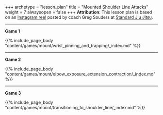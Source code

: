 +++ 
archetype = "lesson_plan" 
title = "Mounted Shoulder Line Attacks" 
weight = 7
alwaysopen = false 
+++
**Attribution**: This lesson plan is based on an [Instagram reel](https://www.instagram.com/reel/CoXi_LaMoCE) posted by coach Greg Souders at [Standard Jiu Jitsu](https://www.standardjiujitsu.com/).


---
**Game 1**

{{% include_page_body "content/games/mount/wrist_pinning_and_trapping/_index.md" %}}

---
**Game 2**

{{% include_page_body "content/games/mount/elbow_exposure_extension_contraction/_index.md" %}}

---
**Game 3**

{{% include_page_body "content/games/mount/transitioning_to_shoulder_line/_index.md" %}}